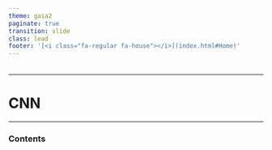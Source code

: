 ```yaml
---
theme: gaia2
paginate: true
transition: slide
class: lead
footer: '[<i class="fa-regular fa-house"></i>](index.html#Home)'
---
```


######

<div class="dashboard-tiles">

</div>

---

<!-- _class: lead invert -->

# CNN

---

### Contents
